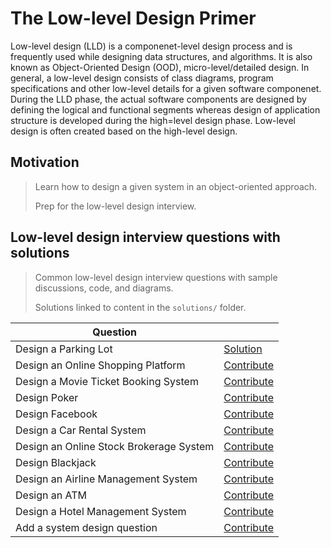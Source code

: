 # The Low-level Design Primer
 
Low-level design (LLD) is a componenet-level design process and is frequently used while designing data structures, and algorithms.  It is also known as Object-Oriented Design (OOD), micro-level/detailed design. In general, a low-level design consists of class diagrams, program specifications and other low-level details for a given software componenet. During the LLD phase, the actual software components are designed by defining the logical and functional segments whereas design of application structure is developed during the high=level design phase. Low-level design is often created based on the high-level design. 

## Motivation

> Learn how to design a given system in an object-oriented approach.
>
> Prep for the low-level design interview.

## Low-level design interview questions with solutions

> Common low-level design interview questions with sample discussions, code, and diagrams.
>
> Solutions linked to content in the `solutions/` folder.

| Question | |
|---|---|
| Design a Parking Lot | [Solution](https://github.com/donnemartin/system-design-primer/blob/master/solutions/object_oriented_design/parking_lot/parking_lot.ipynb) |
| Design an Online Shopping Platform | [Contribute](#contributing) |
| Design a Movie Ticket Booking System | [Contribute](#contributing) |
| Design Poker | [Contribute](#contributing) |
| Design Facebook | [Contribute](#contributing) |
| Design a Car Rental System | [Contribute](#contributing) |
| Design an Online Stock Brokerage System | [Contribute](#contributing) |
| Design Blackjack | [Contribute](#contributing) |
| Design an Airline Management System | [Contribute](#contributing) |
| Design an ATM | [Contribute](#contributing) |
| Design a Hotel Management System | [Contribute](#contributing) |
| Add a system design question | [Contribute](#contributing) |
